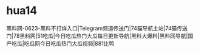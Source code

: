 # hua14
黑料网-0623-黑料不打烊入口|Telegram频道传送门|74猫导航主站|74猫传送门|78黑料网|51吃瓜|今日吃瓜热门大瓜每日更新导航|黑料大爆料|黑料网导航|国产吃瓜|吃瓜网今日吃瓜热门大瓜视频|881比鸭
